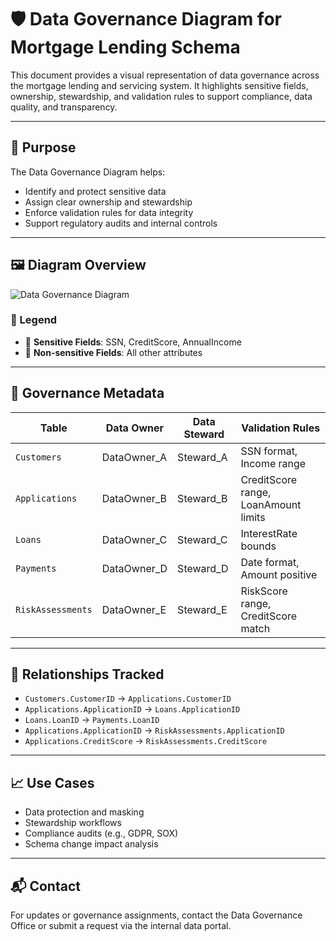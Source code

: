 ﻿# 🛡️ Data Governance Diagram for Mortgage Lending Schema

This document provides a visual representation of data governance across the mortgage lending and servicing system. It highlights sensitive fields, ownership, stewardship, and validation rules to support compliance, data quality, and transparency.

---

## 📘 Purpose

The Data Governance Diagram helps:
- Identify and protect sensitive data
- Assign clear ownership and stewardship
- Enforce validation rules for data integrity
- Support regulatory audits and internal controls

---

## 🖼️ Diagram Overview

![Data Governance Diagram](./data_governance_diagram.png)

### 🔹 Legend
- 🔴 **Sensitive Fields**: SSN, CreditScore, AnnualIncome
- 🔵 **Non-sensitive Fields**: All other attributes

---

## 🧭 Governance Metadata

| Table            | Data Owner     | Data Steward   | Validation Rules                          |
|------------------|----------------|----------------|-------------------------------------------|
| `Customers`      | DataOwner_A    | Steward_A      | SSN format, Income range                  |
| `Applications`   | DataOwner_B    | Steward_B      | CreditScore range, LoanAmount limits      |
| `Loans`          | DataOwner_C    | Steward_C      | InterestRate bounds                       |
| `Payments`       | DataOwner_D    | Steward_D      | Date format, Amount positive              |
| `RiskAssessments`| DataOwner_E    | Steward_E      | RiskScore range, CreditScore match        |

---

## 🔗 Relationships Tracked

- `Customers.CustomerID` → `Applications.CustomerID`
- `Applications.ApplicationID` → `Loans.ApplicationID`
- `Loans.LoanID` → `Payments.LoanID`
- `Applications.ApplicationID` → `RiskAssessments.ApplicationID`
- `Applications.CreditScore` → `RiskAssessments.CreditScore`

---

## 📈 Use Cases

- Data protection and masking
- Stewardship workflows
- Compliance audits (e.g., GDPR, SOX)
- Schema change impact analysis

---

## 📬 Contact

For updates or governance assignments, contact the Data Governance Office or submit a request via the internal data portal.
